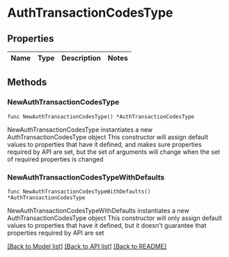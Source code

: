 # AuthTransactionCodesType

## Properties

Name | Type | Description | Notes
------------ | ------------- | ------------- | -------------

## Methods

### NewAuthTransactionCodesType

`func NewAuthTransactionCodesType() *AuthTransactionCodesType`

NewAuthTransactionCodesType instantiates a new AuthTransactionCodesType object
This constructor will assign default values to properties that have it defined,
and makes sure properties required by API are set, but the set of arguments
will change when the set of required properties is changed

### NewAuthTransactionCodesTypeWithDefaults

`func NewAuthTransactionCodesTypeWithDefaults() *AuthTransactionCodesType`

NewAuthTransactionCodesTypeWithDefaults instantiates a new AuthTransactionCodesType object
This constructor will only assign default values to properties that have it defined,
but it doesn't guarantee that properties required by API are set


[[Back to Model list]](../README.md#documentation-for-models) [[Back to API list]](../README.md#documentation-for-api-endpoints) [[Back to README]](../README.md)


